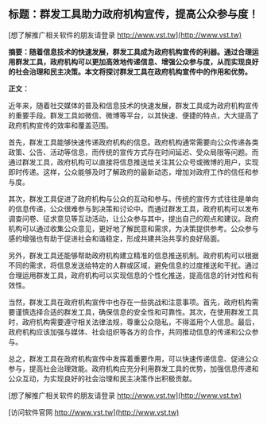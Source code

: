 ## **标题：群发工具助力政府机构宣传，提高公众参与度！**

[想了解推广相关软件的朋友请登录 http://www.vst.tw](http://www.vst.tw)

**摘要：随着信息技术的快速发展，群发工具成为政府机构宣传的利器。通过合理运用群发工具，政府机构可以更加高效地传递信息、增强公众参与度，从而实现良好的社会治理和民主决策。本文将探讨群发工具在政府机构宣传中的作用和优势。**

**正文：**

近年来，随着社交媒体的普及和信息技术的快速发展，群发工具成为政府机构宣传的重要手段。群发工具如微信、微博等平台，以其快速、便捷的特点，大大提高了政府机构宣传的效率和覆盖范围。

首先，群发工具能够快速传递政府机构的信息。政府机构通常需要向公众传递各类政策、公告、活动等信息，而传统的宣传方式存在时间延迟、受众局限等问题。而通过群发工具，政府机构可以直接将信息推送给关注其公众号或微博的用户，实现即时传递。这样，公众能够及时了解政府的最新动态，增加对政府工作的信任和参与度。

其次，群发工具促进了政府机构与公众的互动和参与。传统的宣传方式往往是单向的信息传递，公众很难参与到决策和讨论中。而通过群发工具，政府机构可以发布调查问卷、征求意见等互动活动，让公众参与其中，提出自己的观点和建议。政府机构可以通过收集公众意见，更好地了解民意和需求，为决策提供参考。公众参与感的增强也有助于促进社会和谐稳定，形成共建共治共享的良好局面。

另外，群发工具还能够帮助政府机构建立精准的信息推送机制。政府机构可以根据不同的需求，将信息发送给特定的人群或区域，避免信息的过度推送和干扰。通过合理运用群发工具，政府机构可以实现信息的个性化推送，提高信息的针对性和有效性。

当然，群发工具在政府机构宣传中也存在一些挑战和注意事项。首先，政府机构需要谨慎选择合适的群发工具，确保信息的安全性和可靠性。其次，在使用群发工具时，政府机构需要遵守相关法律法规，尊重公众隐私，不得滥用个人信息。最后，政府机构应该加强与媒体、社会组织等各方的合作，共同推动信息的传递和公众参与。

总之，群发工具在政府机构宣传中发挥着重要作用，可以快速传递信息、促进公众参与，提高社会治理效能。政府机构应充分利用群发工具的优势，加强信息传递和公众互动，为实现良好的社会治理和民主决策作出积极贡献。

[想了解推广相关软件的朋友请登录 http://www.vst.tw](http://www.vst.tw)


[访问软件官网 http://www.vst.tw](http://www.vst.tw)
